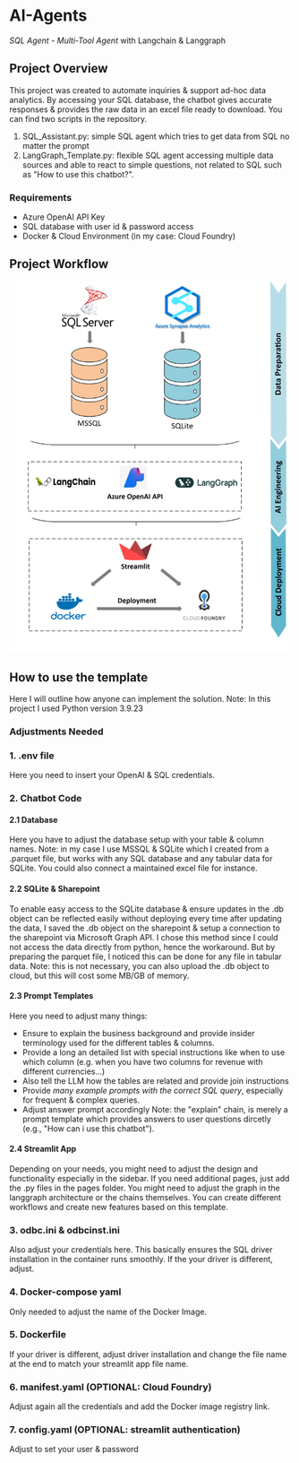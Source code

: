 # AI-Agents
*SQL Agent - Multi-Tool Agent* with Langchain &amp; Langgraph

## Project Overview
This project was created to automate inquiries & support ad-hoc data analytics.
By accessing your SQL database, the chatbot gives accurate responses & provides the raw data in an excel file ready to download.
You can find two scripts in the repository. 
1. SQL_Assistant.py: simple SQL agent which tries to get data from SQL no matter the prompt
2. LangGraph_Template.py: flexible SQL agent accessing multiple data sources and able to react to simple questions, not related to SQL such as "How to use this chatbot?".

### Requirements
- Azure OpenAI API Key
- SQL database with user id & password access
- Docker & Cloud Environment (in my case: Cloud Foundry)

## Project Workflow
<img src="images/Workflow.png" alt="Workflow" width="500"/>

## How to use the template
Here I will outline how anyone can implement the solution.
Note: In this project I used Python version 3.9.23

### Adjustments Needed 

### 1. .env file
Here you need to insert your OpenAI & SQL credentials.

### 2. Chatbot Code 
#### 2.1 Database 
Here you have to adjust the database setup with your table & column names. 
Note: in my case I use MSSQL & SQLite which I created from a .parquet file, but works with any SQL database and any tabular data for SQLite. You could also connect a maintained excel file for instance. 

#### 2.2 SQLite & Sharepoint
To enable easy access to the SQLite database & ensure updates in the .db object can be reflected easily without deploying every time after updating the data, I saved the .db object on the sharepoint & setup a connection to the sharepoint via Microsoft Graph API. 
I chose this method since I could not access the data directly from python, hence the workaround. But by preparing the parquet file, I noticed this can be done for any file in tabular data.
Note: this is not necessary, you can also upload the .db object to cloud, but this will cost some MB/GB of memory.

#### 2.3 Prompt Templates
Here you need to adjust many things:
- Ensure to explain the business background and provide insider terminology used for the different tables & columns. 
- Provide a long an detailed list with special instructions like when to use which column (e.g. when you have two columns for revenue with different currencies...)
- Also tell the LLM how the tables are related and provide join instructions
- Provide *many example prompts with the correct SQL query*, especially for frequent & complex queries.
- Adjust answer prompt accordingly
Note: the "explain" chain, is merely a prompt template which provides answers to user questions dircetly (e.g., "How can i use this chatbot").

#### 2.4 Streamlit App 
Depending on your needs, you might need to adjust the design and functionality especially in the sidebar. 
If you need additional pages, just add the .py files in the pages folder. 
You might need to adjust the graph in the langgraph architecture or the chains themselves. You can create different workflows and create new features based on this template.

### 3. odbc.ini & odbcinst.ini
Also adjust your credentials here. 
This basically ensures the SQL driver installation in the container runs smoothly.
If the your driver is different, adjust.

### 4. Docker-compose yaml 
Only needed to adjust the name of the Docker Image.

### 5. Dockerfile
If your driver is different, adjust driver installation and change the file name at the end to match your streamlit app file name.

### 6. manifest.yaml (OPTIONAL: Cloud Foundry)
Adjust again all the credentials and add the Docker image registry link.

### 7. config.yaml (OPTIONAL: streamlit authentication)

Adjust to set your user & password


